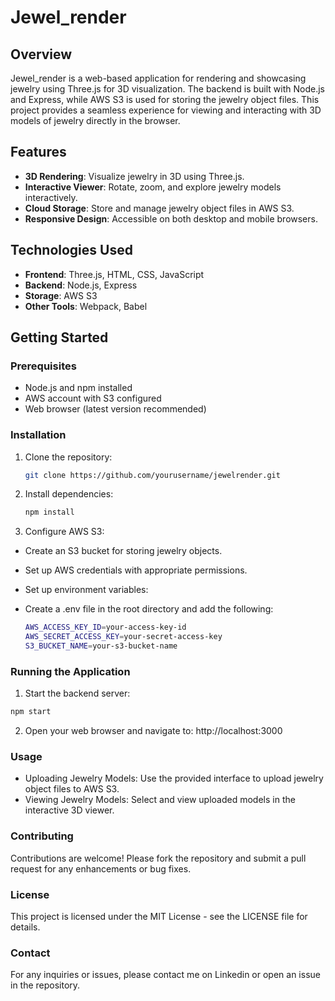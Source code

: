 # Jewel_render

## Overview

Jewel_render is a web-based application for rendering and showcasing jewelry using Three.js for 3D visualization. The backend is built with Node.js and Express, while AWS S3 is used for storing the jewelry object files. This project provides a seamless experience for viewing and interacting with 3D models of jewelry directly in the browser.

## Features

- **3D Rendering**: Visualize jewelry in 3D using Three.js.
- **Interactive Viewer**: Rotate, zoom, and explore jewelry models interactively.
- **Cloud Storage**: Store and manage jewelry object files in AWS S3.
- **Responsive Design**: Accessible on both desktop and mobile browsers.

## Technologies Used

- **Frontend**: Three.js, HTML, CSS, JavaScript
- **Backend**: Node.js, Express
- **Storage**: AWS S3
- **Other Tools**: Webpack, Babel

## Getting Started

### Prerequisites

- Node.js and npm installed
- AWS account with S3 configured
- Web browser (latest version recommended)

### Installation

1. Clone the repository:
   ```sh
   git clone https://github.com/yourusername/jewelrender.git
   
2. Install dependencies:
   ```sh
   npm install
   
3. Configure AWS S3:

- Create an S3 bucket for storing jewelry objects.
- Set up AWS credentials with appropriate permissions.
- Set up environment variables:
  
- Create a .env file in the root directory and add the following:
  
  ```sh
  AWS_ACCESS_KEY_ID=your-access-key-id
  AWS_SECRET_ACCESS_KEY=your-secret-access-key
  S3_BUCKET_NAME=your-s3-bucket-name

### Running the Application

1. Start the backend server:
  ```sh
  npm start
 ```

2. Open your web browser and navigate to:
   http://localhost:3000

### Usage
- Uploading Jewelry Models: Use the provided interface to upload jewelry object files to AWS S3.
- Viewing Jewelry Models: Select and view uploaded models in the interactive 3D viewer.

### Contributing
Contributions are welcome! Please fork the repository and submit a pull request for any enhancements or bug fixes.

### License
This project is licensed under the MIT License - see the LICENSE file for details.

### Contact
For any inquiries or issues, please contact me on Linkedin or open an issue in the repository.


